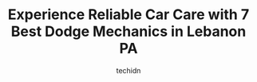 ---
layout: ampstory
image: https://images.unsplash.com/photo-1522120177514-2b16ebe5634d?ixlib=rb-4.0.3&ixid=MnwxMjA3fDB8MHxwaG90by1wYWdlfHx8fGVufDB8fHx8&auto=format&fit=crop&w=640&h=853&q=80
author: techidn
featured: false
description: Looking for reliable and skilled Dodge Mechanic in Lebanon PA, USA? Your search ends here with the 7 best Dodge Mechanic in town. With their expertise and commitment to delivering exceptiona
title: Experience Reliable Car Care with 7 Best Dodge Mechanics in Lebanon PA
cover:
   title: Experience Reliable Car Care with 7 Best Dodge Mechanics in Lebanon PA
   subtitle: Rickpate
   background: https://images.unsplash.com/photo-1522120177514-2b16ebe5634d?ixlib=rb-4.0.3&ixid=MnwxMjA3fDB8MHxwaG90by1wYWdlfHx8fGVufDB8fHx8&auto=format&fit=crop&w=640&h=853&q=80

pages: 
 - layout: thirds
   top: <h1>#1 Leiss Garage</h1>
   bottom: "<p>I just had my Hyundai Tucson there and they fixed it right up. I had it at another garage and they couldnt figure out how to fix it. They didnt kill my pocket, either. </p>"
   background: https://www.knot35.com/toplist/wp-content/uploads/2023/06/best-dodge-mechanic-1-in-lebanon-pa-1685837209.jpeg
   backgroundblur: true
 - layout: thirds
   top: <h1>#2 Heffner Automotive</h1>
   bottom: "<p>29 Cumberland St, Lebanon, PA 17042, United States</p>"
   background: https://www.knot35.com/toplist/wp-content/uploads/2023/06/best-dodge-mechanic-2-in-lebanon-pa-1685837210.jpeg
   cta:
      link: https://www.knot35.com/toplist/experience-reliable-car-care-with-7-best-dodge-mechanics-in-lebanon-pa/
      text: Experience Reliable Car Care with 7 Best Dodge Mechanics in Lebanon PA
 - layout: thirds
   top: <h1>#3 El Soberano Auto Repair & Inpection</h1>
   bottom: "<p>710 N Hanover St, Lebanon, PA 17046, United States</p>"
   background: https://www.knot35.com/toplist/wp-content/uploads/2023/06/best-dodge-mechanic-3-in-lebanon-pa-1685837210.jpeg
   cta:
      link: https://www.knot35.com/toplist/experience-reliable-car-care-with-7-best-dodge-mechanics-in-lebanon-pa/
      text: Experience Reliable Car Care with 7 Best Dodge Mechanics in Lebanon PA
 - layout: thirds
   top: <h1>#4 Revolution Auto Service</h1>
   bottom: "<p>718 Lehman St, Lebanon, PA 17046, United States</p>"
   background: https://images.unsplash.com/photo-1547366785-564103df7e13?ixlib=rb-4.0.3&ixid=MnwxMjA3fDB8MHxwaG90by1wYWdlfHx8fGVufDB8fHx8&auto=format&fit=crop&w=640&h=853&q=80
   cta:
      link: https://www.knot35.com/toplist/experience-reliable-car-care-with-7-best-dodge-mechanics-in-lebanon-pa/
      text: Experience Reliable Car Care with 7 Best Dodge Mechanics in Lebanon PA
 - layout: thirds
   top: <h1>#5 Uncle Dales Auto Repair</h1>
   bottom: "<p>127 E Cumberland St, Lebanon, PA 17042, United States</p>"
   background: https://images.unsplash.com/photo-1518640467707-6811f4a6ab73?ixlib=rb-4.0.3&ixid=MnwxMjA3fDB8MHxwaG90by1wYWdlfHx8fGVufDB8fHx8&auto=format&fit=crop&w=640&h=853&q=80
   cta:
      link: https://www.knot35.com/toplist/experience-reliable-car-care-with-7-best-dodge-mechanics-in-lebanon-pa/
      text: Experience Reliable Car Care with 7 Best Dodge Mechanics in Lebanon PA
 - layout: thirds
   top: <h1>#6 Smittys Automotive</h1>
   bottom: "<p>270 E Lehman St, Lebanon, PA 17046, United States</p>"
   background: https://images.unsplash.com/photo-1599422314077-f4dfdaa4cd09?ixlib=rb-4.0.3&ixid=MnwxMjA3fDB8MHxwaG90by1wYWdlfHx8fGVufDB8fHx8&auto=format&fit=crop&w=640&h=853&q=80
   cta:
      link: https://www.knot35.com/toplist/experience-reliable-car-care-with-7-best-dodge-mechanics-in-lebanon-pa/
      text: Experience Reliable Car Care with 7 Best Dodge Mechanics in Lebanon PA
 - layout: thirds
   top: <h1>#7 King Street Automotive</h1>
   bottom: "<p>1241 King St, Lebanon, PA 17042, United States</p>"
   background: https://images.unsplash.com/photo-1608501821300-4f99e58bba77?ixlib=rb-4.0.3&ixid=MnwxMjA3fDB8MHxwaG90by1wYWdlfHx8fGVufDB8fHx8&auto=format&fit=crop&w=640&h=853&q=80
   cta:
      link: https://www.knot35.com/toplist/experience-reliable-car-care-with-7-best-dodge-mechanics-in-lebanon-pa/
      text: Experience Reliable Car Care with 7 Best Dodge Mechanics in Lebanon PA
 - layout: thirds
   middle: Continue reading...
   background: https://images.unsplash.com/photo-1541356665065-22676f35dd40?ixlib=rb-4.0.3&ixid=MnwxMjA3fDB8MHxwaG90by1wYWdlfHx8fGVufDB8fHx8&auto=format&fit=crop&w=640&h=853&q=80
   cta:
      link: https://www.knot35.com/toplist/experience-reliable-car-care-with-7-best-dodge-mechanics-in-lebanon-pa/
      text: Experience Reliable Car Care with 7 Best Dodge Mechanics in Lebanon PA
      
---